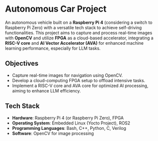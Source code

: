 # Autonomous Car Project

An autonomous vehicle built on a **Raspberry Pi 4** (considering a switch to Raspberry Pi Zero) with a versatile tech stack to achieve self-driving functionalities. This project aims to capture and process real-time images with **OpenCV** and utilize **FPGA** as a cloud-based accelerator, integrating a **RISC-V core** and **AI Vector Accelerator (AVA)** for enhanced machine learning performance, especially for LLM tasks.

## Objectives
- Capture real-time images for navigation using OpenCV.
- Develop a cloud-computing FPGA setup to offload intensive tasks.
- Implement a RISC-V core and AVA core for optimized AI processing, aiming to enhance LLM efficiency.

## Tech Stack
- **Hardware**: Raspberry Pi 4 (or Raspberry Pi Zero), FPGA
- **Operating System**: Embedded Linux (Yocto Project), ROS2
- **Programming Languages**: Bash, C++, Python, C, Verilog
- **Software**: OpenCV for image processing
